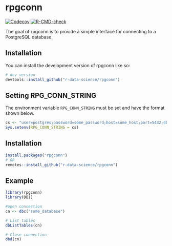 # rpgconn

<!-- badges: start -->
[![Codecov](https://codecov.io/gh/r-data-science/rpgconn/branch/main/graph/badge.svg)](https://app.codecov.io/gh/r-data-science/rpgconn?branch=main)
[![R-CMD-check](https://github.com/r-data-science/rpgconn/actions/workflows/R-CMD-check.yaml/badge.svg)](https://github.com/r-data-science/rpgconn/actions/workflows/R-CMD-check.yaml)
<!-- badges: end -->

The goal of rpgconn is to provide a simple interface for connecting to a PostgreSQL database.

## Installation

You can install the development version of rpgconn like so:

``` r
# dev version
devtools::install_github("r-data-science/rpgconn")
```

## Setting RPG_CONN_STRING

The environment variable `RPG_CONN_STRING` must be set and have the format shown below.

``` r
cs <- "user=postgres;password=some_password;host=some_host;port=5432;dbname=postgres"
Sys.setenv(RPG_CONN_STRING = cs)
```

## Installation

```r
install.packages("rpgconn")
# OR
remotes::install_github("r-data-science/rpgconn")
```

## Example


```r
library(rpgconn)
library(DBI)

#open connection
cn <- dbc("some_database")

# List tables
dbListTables(cn)

# Close connection
dbd(cn)
```

